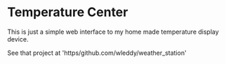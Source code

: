 # Temperature Center

This is just a simple web interface to my home made temperature display device.

See that project at 'https/github.com/wleddy/weather_station'